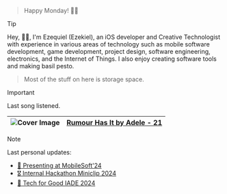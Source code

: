 > Happy Monday! 👋🏻

> [!TIP]
> Hey, 👋🏻, I'm Ezequiel (Ezekiel), an iOS developer and Creative Technologist with experience in various areas of technology such as mobile software development, game development, project design, software engineering, electronics, and the Internet of Things. I also enjoy creating software tools and making basil pesto. </blockquote>

> Most of the stuff on here is storage space.

> [!IMPORTANT]
> Last song listened.

| ![Cover Image](https://lastfm.freetls.fastly.net/i/u/64s/75075bd01c96465e54fc250b22f83296.jpg) | [Rumour Has It by Adele - 21](https://www.last.fm/music/Adele/_/Rumour+Has+It) |
|---------------|:---------------------------------------------|

> [!NOTE]
> Last personal updates:
  - [📃 Presenting at MobileSoft'24](https://ezefranca.com/news/presenting-mobilesoft-2024)
  - [🎖️ Internal Hackathon Miniclip 2024](https://ezefranca.com/news/hackathon-miniclip-2024)
  - [🥈 Tech for Good IADE 2024](https://ezefranca.com/news/tech-for-good-iade-2024)
